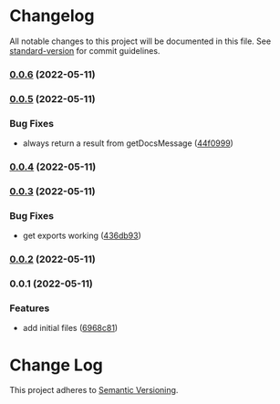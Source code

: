 # Changelog

All notable changes to this project will be documented in this file. See [standard-version](https://github.com/conventional-changelog/standard-version) for commit guidelines.

### [0.0.6](https://github.com/calebdwilliams/postcss-style-docs/compare/v0.0.5...v0.0.6) (2022-05-11)

### [0.0.5](https://github.com/calebdwilliams/postcss-style-docs/compare/v0.0.4...v0.0.5) (2022-05-11)


### Bug Fixes

* always return a result from getDocsMessage ([44f0999](https://github.com/calebdwilliams/postcss-style-docs/commit/44f09990cef0aec9099f84d40a139319346b6679))

### [0.0.4](https://github.com/calebdwilliams/postcss-style-docs/compare/v0.0.3...v0.0.4) (2022-05-11)

### [0.0.3](https://github.com/calebdwilliams/postcss-style-docs/compare/v0.0.2...v0.0.3) (2022-05-11)


### Bug Fixes

* get exports working ([436db93](https://github.com/calebdwilliams/postcss-style-docs/commit/436db93dd3a4690c4b59b6367275cf1805fe77bc))

### [0.0.2](https://github.com/calebdwilliams/postcss-style-docs/compare/v0.0.1...v0.0.2) (2022-05-11)

### 0.0.1 (2022-05-11)


### Features

* add initial files ([6968c81](https://github.com/calebdwilliams/postcss-style-docs/commit/6968c815ddbe160f8ea0ebe99523d7e48caa82a7))

# Change Log

This project adheres to [Semantic Versioning](http://semver.org/).
